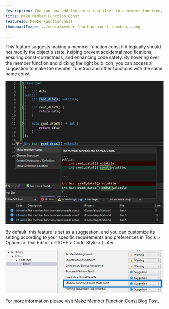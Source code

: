 ```yaml
---
description: You can now add the const qualifier to a member function, if it can already be performed using the public interface on a const pointer to the object.
title: Make Member Function Const
featureId: MemberFunctionConst
thumbnailImage: ../media/member_function_const_thumbnail.png

---
```



This feature suggests making a member function const if it logically should not modify the object's state, helping prevent accidental modifications, ensuring const-correctness, and enhancing code safety. 
By hovering over the member function and clicking the light bulb icon, you can access a suggestion to make the member function and other functions with the same name const.

![Make Member Function Const Example](../media/member_function_const_example.png "[Make Member Function Const Example")

By default, this feature is set as a suggestion, and you can customize its setting according to your specific requirements and preferences in Tools > Options > Text Editor > C/C++ > Code Style > Linter.

![Setting For Make Member Function Const](../media/member_function_const_setting.png "Setting For Make Member Function Const")

For more information please visit [Make Member Function Const Blog Post](https://aka.ms/MakeMemberFunctionConstBlogPost).
